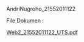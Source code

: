 AndriNugroho_21552011122

File Dokumen :

[Web2_21552011122_UTS.pdf](https://github.com/andrinugroho0/UTS_WP2_AndriNugroho/files/15190009/Web2_21552011122_UTS.pdf)

